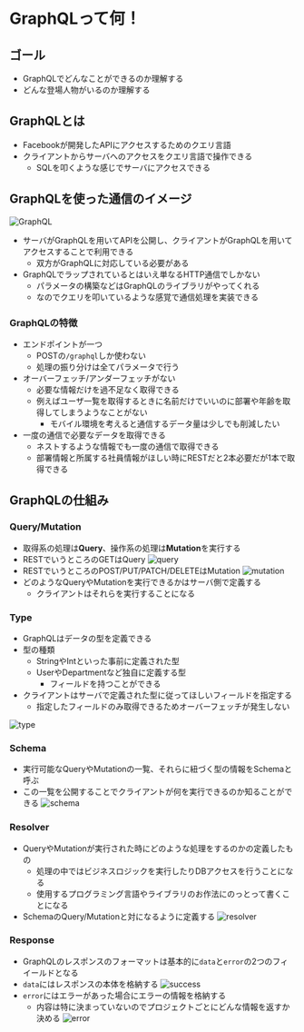 # GraphQLって何！

## ゴール

- GraphQLでどんなことができるのか理解する
- どんな登場人物がいるのか理解する

## GraphQLとは

- Facebookが開発したAPIにアクセスするためのクエリ言語
- クライアントからサーバへのアクセスをクエリ言語で操作できる
    - SQLを叩くような感じでサーバにアクセスできる

## GraphQLを使った通信のイメージ

![GraphQL](/images/2-1.png)

- サーバがGraphQLを用いてAPIを公開し、クライアントがGraphQLを用いてアクセスすることで利用できる
    - 双方がGraphQLに対応している必要がある
- GraphQLでラップされているとはいえ単なるHTTP通信でしかない
    - パラメータの構築などはGraphQLのライブラリがやってくれる
    - なのでクエリを叩いているような感覚で通信処理を実装できる

### GraphQLの特徴

- エンドポイントが一つ
    - POSTの`/graphql`しか使わない
    - 処理の振り分けは全てパラメータで行う
- オーバーフェッチ/アンダーフェッチがない
    - 必要な情報だけを過不足なく取得できる
    - 例えばユーザ一覧を取得するときに名前だけでいいのに部署や年齢を取得してしまうようなことがない
        - モバイル環境を考えると通信するデータ量は少しでも削減したい
- 一度の通信で必要なデータを取得できる
    - ネストするような情報でも一度の通信で取得できる
    - 部署情報と所属する社員情報がほしい時にRESTだと2本必要だが1本で取得できる

## GraphQLの仕組み

### Query/Mutation

- 取得系の処理は**Query**、操作系の処理は**Mutation**を実行する
- RESTでいうところのGETはQuery
![query](/images/2-2.png)
- RESTでいうところのPOST/PUT/PATCH/DELETEはMutation
![mutation](/images/2-3.png)
- どのようなQueryやMutationを実行できるかはサーバ側で定義する
    - クライアントはそれらを実行することになる

### Type

- GraphQLはデータの型を定義できる
- 型の種類
    - StringやIntといった事前に定義された型
    - UserやDepartmentなど独自に定義する型
        - フィールドを持つことができる
- クライアントはサーバで定義された型に従ってほしいフィールドを指定する
    - 指定したフィールドのみ取得できるためオーバーフェッチが発生しない

![type](/images/2-4.png)

### Schema

- 実行可能なQueryやMutationの一覧、それらに紐づく型の情報をSchemaと呼ぶ
- この一覧を公開することでクライアントが何を実行できるのか知ることができる
![schema](/images/2-5.png)

### Resolver

- QueryやMutationが実行された時にどのような処理をするのかの定義したもの
    - 処理の中ではビジネスロジックを実行したりDBアクセスを行うことになる
    - 使用するプログラミング言語やライブラリのお作法にのっとって書くことになる
- SchemaのQuery/Mutationと対になるように定義する
![resolver](/images/2-6.png)


### Response

- GraphQLのレスポンスのフォーマットは基本的に`data`と`error`の2つのフィイールドとなる
- `data`にはレスポンスの本体を格納する
![success](/images/2-7.png)
- `error`にはエラーがあった場合にエラーの情報を格納する
    - 内容は特に決まっていないのでプロジェクトごとにどんな情報を返すか決める
![error](/images/2-8.png)



